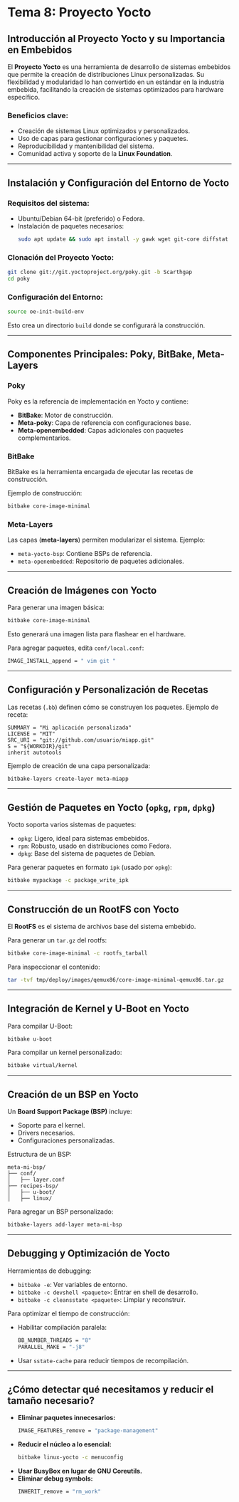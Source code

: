 # Tema 8: Proyecto Yocto

## Introducción al Proyecto Yocto y su Importancia en Embebidos

El **Proyecto Yocto** es una herramienta de desarrollo de sistemas embebidos que permite la creación de distribuciones Linux personalizadas. Su flexibilidad y modularidad lo han convertido en un estándar en la industria embebida, facilitando la creación de sistemas optimizados para hardware específico.

### Beneficios clave:
- Creación de sistemas Linux optimizados y personalizados.
- Uso de capas para gestionar configuraciones y paquetes.
- Reproducibilidad y mantenibilidad del sistema.
- Comunidad activa y soporte de la **Linux Foundation**.

---

## Instalación y Configuración del Entorno de Yocto

### Requisitos del sistema:
- Ubuntu/Debian 64-bit (preferido) o Fedora.
- Instalación de paquetes necesarios:
  ```bash
  sudo apt update && sudo apt install -y gawk wget git-core diffstat unzip texinfo gcc-multilib build-essential chrpath socat cpio python3 python3-pip python3-pexpect xz-utils debianutils iputils-ping
  ```

### Clonación del Proyecto Yocto:
```bash
git clone git://git.yoctoproject.org/poky.git -b Scarthgap
cd poky
```

### Configuración del Entorno:
```bash
source oe-init-build-env
```
Esto crea un directorio `build` donde se configurará la construcción.

---

## Componentes Principales: Poky, BitBake, Meta-Layers

### **Poky**
Poky es la referencia de implementación en Yocto y contiene:
- **BitBake**: Motor de construcción.
- **Meta-poky**: Capa de referencia con configuraciones base.
- **Meta-openembedded**: Capas adicionales con paquetes complementarios.

### **BitBake**
BitBake es la herramienta encargada de ejecutar las recetas de construcción.

Ejemplo de construcción:
```bash
bitbake core-image-minimal
```

### **Meta-Layers**
Las capas (**meta-layers**) permiten modularizar el sistema. Ejemplo:
- `meta-yocto-bsp`: Contiene BSPs de referencia.
- `meta-openembedded`: Repositorio de paquetes adicionales.

---

## Creación de Imágenes con Yocto

Para generar una imagen básica:
```bash
bitbake core-image-minimal
```
Esto generará una imagen lista para flashear en el hardware.

Para agregar paquetes, edita `conf/local.conf`:
```bash
IMAGE_INSTALL_append = " vim git "
```

---

## Configuración y Personalización de Recetas

Las recetas (`.bb`) definen cómo se construyen los paquetes.
Ejemplo de receta:
```bitbake
SUMMARY = "Mi aplicación personalizada"
LICENSE = "MIT"
SRC_URI = "git://github.com/usuario/miapp.git"
S = "${WORKDIR}/git"
inherit autotools
```

Ejemplo de creación de una capa personalizada:
```bash
bitbake-layers create-layer meta-miapp
```

---

## Gestión de Paquetes en Yocto (`opkg`, `rpm`, `dpkg`)

Yocto soporta varios sistemas de paquetes:
- `opkg`: Ligero, ideal para sistemas embebidos.
- `rpm`: Robusto, usado en distribuciones como Fedora.
- `dpkg`: Base del sistema de paquetes de Debian.

Para generar paquetes en formato `ipk` (usado por `opkg`):
```bash
bitbake mypackage -c package_write_ipk
```

---

## Construcción de un RootFS con Yocto

El **RootFS** es el sistema de archivos base del sistema embebido.

Para generar un `tar.gz` del rootfs:
```bash
bitbake core-image-minimal -c rootfs_tarball
```
Para inspeccionar el contenido:
```bash
tar -tvf tmp/deploy/images/qemux86/core-image-minimal-qemux86.tar.gz
```

---

## Integración de Kernel y U-Boot en Yocto

Para compilar U-Boot:
```bash
bitbake u-boot
```
Para compilar un kernel personalizado:
```bash
bitbake virtual/kernel
```

---

## Creación de un BSP en Yocto

Un **Board Support Package (BSP)** incluye:
- Soporte para el kernel.
- Drivers necesarios.
- Configuraciones personalizadas.

Estructura de un BSP:
```
meta-mi-bsp/
├── conf/
│   ├── layer.conf
├── recipes-bsp/
│   ├── u-boot/
│   ├── linux/
```

Para agregar un BSP personalizado:
```bash
bitbake-layers add-layer meta-mi-bsp
```

---

## Debugging y Optimización de Yocto

Herramientas de debugging:
- `bitbake -e`: Ver variables de entorno.
- `bitbake -c devshell <paquete>`: Entrar en shell de desarrollo.
- `bitbake -c cleansstate <paquete>`: Limpiar y reconstruir.

Para optimizar el tiempo de construcción:
- Habilitar compilación paralela:
  ```bash
  BB_NUMBER_THREADS = "8"
  PARALLEL_MAKE = "-j8"
  ```
- Usar `sstate-cache` para reducir tiempos de recompilación.

---

## ¿Cómo detectar qué necesitamos y reducir el tamaño necesario?

- **Eliminar paquetes innecesarios:**
  ```bash
  IMAGE_FEATURES_remove = "package-management"
  ```
- **Reducir el núcleo a lo esencial:**
  ```bash
  bitbake linux-yocto -c menuconfig
  ```
- **Usar BusyBox en lugar de GNU Coreutils.**
- **Eliminar debug symbols:**
  ```bash
  INHERIT_remove = "rm_work"
  ```

